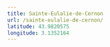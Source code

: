 ```yaml
---
title: Sainte-Eulalie-de-Cernon
url: /sainte-eulalie-de-cernon/
latitude: 43.9820575
longitude: 3.1352164
---
```

